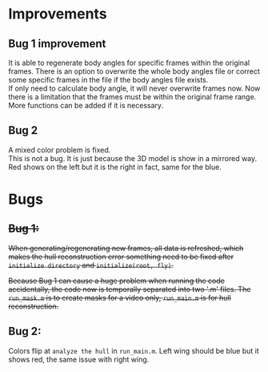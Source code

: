 # Improvements
## Bug 1 improvement
It is able to regenerate body angles for specific frames within the original frames. There is an option to overwrite the whole body angles file or correct some specific frames in the file if the body angles file exists.  
If only need to calculate body angle, it will never overwrite frames now.
Now there is a limitation that the frames must be within the original frame range. More functions can be added if it is necessary.

## Bug 2
A mixed color problem is fixed.  
This is not a bug. It is just because the 3D model is show in a mirrored way. Red shows on the left but it is the right in fact, same for the blue. 

# Bugs
## ~~Bug 1:~~
~~When generating/regenerating new frames, all data is refreshed, which makes the hull reconstruction error
something need to be fixed after ```initialize directory``` and ```initialize(root, fly)```.~~
  
~~Because Bug 1 can cause a huge problem when running the code accidentally, the code now is temporally separated into two '.m' files.
The ```run_mask.m``` is to create masks for a video only, ```run_main.m``` is for hull reconstruction.~~

## Bug 2: 
Colors flip at ```analyze the hull``` in ```run_main.m```. Left wing should be blue but it shows red, the same issue with right wing.